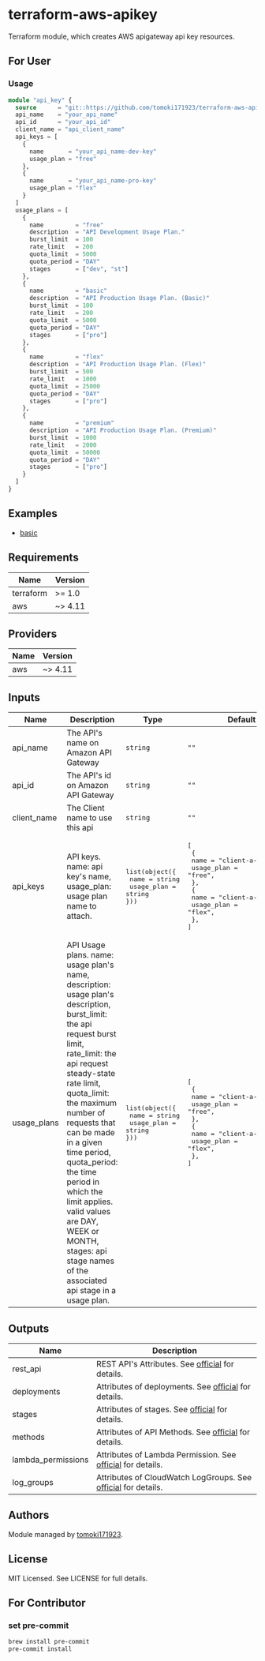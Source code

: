 # terraform-aws-apikey

Terraform module, which creates AWS apigateway api key resources.

## For User

### Usage

```terraform
module "api_key" {
  source      = "git::https://github.com/tomoki171923/terraform-aws-apikey.git?ref=v0.1.0"
  api_name    = "your_api_name"
  api_id      = "your_api_id"
  client_name = "api_client_name"
  api_keys = [
    {
      name       = "your_api_name-dev-key"
      usage_plan = "free"
    },
    {
      name       = "your_api_name-pro-key"
      usage_plan = "flex"
    }
  ]
  usage_plans = [
    {
      name         = "free"
      description  = "API Development Usage Plan."
      burst_limit  = 100
      rate_limit   = 200
      quota_limit  = 5000
      quota_period = "DAY"
      stages       = ["dev", "st"]
    },
    {
      name         = "basic"
      description  = "API Production Usage Plan. (Basic)"
      burst_limit  = 100
      rate_limit   = 200
      quota_limit  = 5000
      quota_period = "DAY"
      stages       = ["pro"]
    },
    {
      name         = "flex"
      description  = "API Production Usage Plan. (Flex)"
      burst_limit  = 500
      rate_limit   = 1000
      quota_limit  = 25000
      quota_period = "DAY"
      stages       = ["pro"]
    },
    {
      name         = "premium"
      description  = "API Production Usage Plan. (Premium)"
      burst_limit  = 1000
      rate_limit   = 2000
      quota_limit  = 50000
      quota_period = "DAY"
      stages       = ["pro"]
    }
  ]
}
```

## Examples

* [basic](https://github.com/tomoki171923/terraform-aws-apikey/tree/main/examples/basic/)

## Requirements

| Name      | Version |
| --------- | ------- |
| terraform | >= 1.0  |
| aws       | ~> 4.11 |

## Providers

| Name | Version |
| ---- | ------- |
| aws  | ~> 4.11 |

## Inputs

| Name        | Description                                                                 | Type                                                                      | Default                                                                                                                                                           | Required |
| ----------- | --------------------------------------------------------------------------- | ------------------------------------------------------------------------- | ----------------------------------------------------------------------------------------------------------------------------------------------------------------- | :------: |
| api_name    | The API's name on Amazon API Gateway                                   | `string` | `""` |   yes    |
| api_id      | The API's id on Amazon API Gateway                                     | `string` | `""` |   yes    |
| client_name | The Client name to use this api                                             | `string` | `""` |   yes    |
| api_keys    | API keys. name: api key's name, usage_plan: usage plan name to attach. | <pre>list(object({<br> name = string<br> usage_plan = string<br>}))</pre> | <pre>[<br> {<br> name = "client-a-dev-key", <br> usage_plan = "free", <br> }, <br> {<br> name = "client-a-pro-key", <br> usage_plan = "flex", <br> }, <br>]</pre> |    no    |
| usage_plans    | API Usage plans. name: usage plan's name, description: usage plan's description, burst_limit: the api request burst limit, rate_limit: the api request steady-state rate limit, quota_limit: the maximum number of requests that can be made in a given time period, quota_period: the time period in which the limit applies. valid values are DAY, WEEK or MONTH, stages: api stage names of the associated api stage in a usage plan. | <pre>list(object({<br> name = string<br> usage_plan = string<br>}))</pre> | <pre>[<br> {<br> name = "client-a-dev-key", <br> usage_plan = "free", <br> }, <br> {<br> name = "client-a-pro-key", <br> usage_plan = "flex", <br> }, <br>]</pre> |    no    |

## Outputs

| Name               | Description                                                                                                                                                               |
| ------------------ | ------------------------------------------------------------------------------------------------------------------------------------------------------------------------- |
| rest_api           | REST API's Attributes. See [official](https://registry.terraform.io/providers/hashicorp/aws/latest/docs/resources/api_gateway_rest_api#attributes-reference) for details. |
| deployments        | Attributes of deployments. See [official](https://registry.terraform.io/providers/hashicorp/aws/latest/docs/resources/api_gateway_deployment) for details.                |
| stages             | Attributes of stages. See [official](https://registry.terraform.io/providers/hashicorp/aws/latest/docs/resources/api_gateway_stage) for details.                          |
| methods            | Attributes of API Methods. See [official](https://registry.terraform.io/providers/hashicorp/aws/latest/docs/resources/api_gateway_method_settings) for details.           |
| lambda_permissions | Attributes of Lambda Permission. See [official](https://registry.terraform.io/providers/hashicorp/aws/latest/docs/resources/lambda_permission) for details.               |
| log_groups         | Attributes of CloudWatch LogGroups. See [official](https://registry.terraform.io/providers/hashicorp/aws/latest/docs/resources/cloudwatch_log_group) for details.         |

## Authors

Module managed by [tomoki171923](https://github.com/tomoki171923).

## License

MIT Licensed. See LICENSE for full details.

## For Contributor

### set pre-commit

```bash
brew install pre-commit
pre-commit install
```
